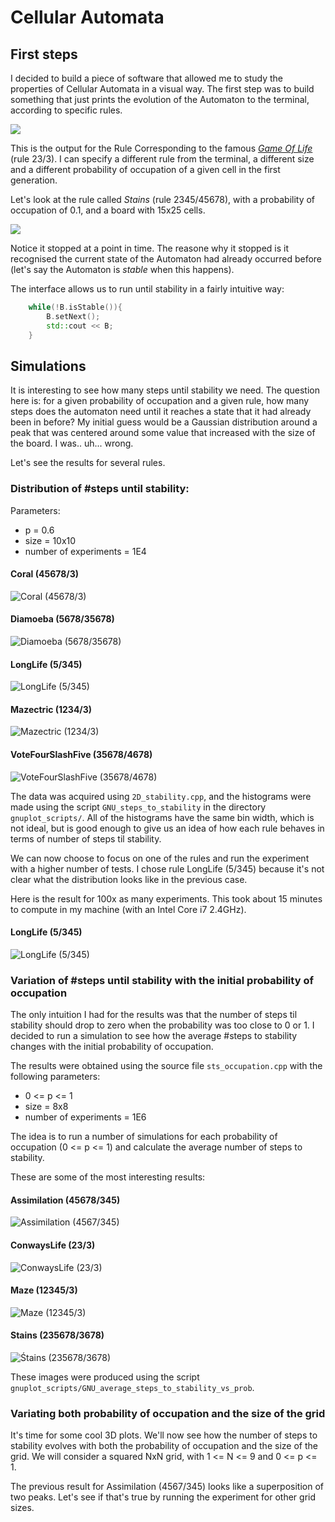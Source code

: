 # Cellular Automata

## First steps

I decided to build a piece of software that allowed me to study the properties of Cellular Automata in a visual way. The first step was to build something that just prints the evolution of the Automaton to the terminal, according to specific rules.

![](https://github.com/miguelrodriguesdossantos/CellularAutomata/blob/master/example_gifs/visual_demo.gif?raw=true)

This is the output for the Rule Corresponding to the famous [*Game Of Life*](https://en.wikipedia.org/wiki/Conway's_Game_of_Life) (rule 23/3). I can specify a different rule from the terminal, a different size and a different probability of occupation of a given cell in the first generation.

Let's look at the rule called *Stains* (rule 2345/45678), with a probability of occupation of 0.1, and a board with 15x25 cells.

![](https://github.com/miguelrodriguesdossantos/CellularAutomata/blob/master/example_gifs/visual_demo_stains.gif?raw=true)

Notice it stopped at a point in time. The reasone why it stopped is it recognised the current state of the Automaton had already occurred before (let's say the Automaton is *stable* when this happens). 

The interface allows us to run until stability in a fairly intuitive way:

```C++
	while(!B.isStable()){
		B.setNext();
		std::cout << B;
	}
```

## Simulations

It is interesting to see how many steps until stability we need. The question here is: for a given probability of occupation and a given rule, how many steps does the automaton need until it reaches a state that it had already been in before? My initial guess would be a Gaussian distribution around a peak that was centered around some value that increased with the size of the board. I was.. uh... wrong. 

Let's see the results for several rules.

### Distribution of \#steps until stability:

Parameters:
* p = 0.6
* size = 10x10
* number of experiments = 1E4

#### Coral (45678/3)
![Coral (45678/3)](https://github.com/miguelrodriguesdossantos/CellularAutomata/blob/master/2D_stability/graphs/Coral.png?raw=true)

#### Diamoeba (5678/35678)
![Diamoeba (5678/35678)](https://github.com/miguelrodriguesdossantos/CellularAutomata/blob/master/2D_stability/graphs/Diamoeba.png?raw=true)

#### LongLife (5/345)
![LongLife (5/345)](https://github.com/miguelrodriguesdossantos/CellularAutomata/blob/master/2D_stability/graphs/LongLife.png?raw=true)

#### Mazectric (1234/3)
![Mazectric (1234/3)](https://github.com/miguelrodriguesdossantos/CellularAutomata/blob/master/2D_stability/graphs/Mazectric.png?raw=true)

#### VoteFourSlashFive (35678/4678)
![VoteFourSlashFive (35678/4678)](https://github.com/miguelrodriguesdossantos/CellularAutomata/blob/master/2D_stability/graphs/VoteFourSlashFive.png?raw=true)

The data was acquired using `2D_stability.cpp`, and the histograms were made using the script `GNU_steps_to_stability` in the directory `gnuplot_scripts/`. All of the histograms have the same bin width, which is not ideal, but is good enough to give us an idea of how each rule behaves in terms of number of steps til stability. 

We can now choose to focus on one of the rules and run the experiment with a higher number of tests. I chose rule LongLife (5/345) because it's not clear what the distribution looks like in the previous case.

Here is the result for 100x as many experiments. This took about 15 minutes to compute in my machine (with an Intel Core i7 2.4GHz).

#### LongLife (5/345)
![LongLife (5/345)](https://github.com/miguelrodriguesdossantos/CellularAutomata/blob/master/2D_stability/graphs/LongLife_1E6.png?raw=true)

### Variation of \#steps until stability with the initial probability of occupation

The only intuition I had for the results was that the number of steps til stability should drop to zero when the probability was too close to 0 or 1. I decided to run a simulation to see how the average \#steps to stability changes with the initial probability of occupation.

The results were obtained using the source file `sts_occupation.cpp` with the following parameters:

* 0 <= p <= 1
* size = 8x8
* number of experiments = 1E6

The idea is to run a number of simulations for each probability of occupation (0 <= p <= 1) and calculate the average number of steps to stability.

These are some of the most interesting results: 

#### Assimilation (45678/345)
![Assimilation (4567/345)](https://github.com/miguelrodriguesdossantos/CellularAutomata/blob/master/sts_vs_occupation/graphs/Assimilation.png?raw=true)

#### ConwaysLife (23/3)
![ConwaysLife (23/3)](https://github.com/miguelrodriguesdossantos/CellularAutomata/blob/master/sts_vs_occupation/graphs/ConwaysLife.png?raw=true)

#### Maze (12345/3)
![Maze (12345/3)](https://github.com/miguelrodriguesdossantos/CellularAutomata/blob/master/sts_vs_occupation/graphs/Maze.png?raw=true)

#### Stains (235678/3678)
![Śtains (235678/3678)](https://github.com/miguelrodriguesdossantos/CellularAutomata/blob/master/sts_vs_occupation/graphs/Stains.png?raw=true)

These images were produced using the script `gnuplot_scripts/GNU_average_steps_to_stability_vs_prob`.

### Variating both probability of occupation and the size of the grid

It's time for some cool 3D plots. We'll now see how the number of steps to stability evolves with both the probability of occupation and the size of the grid. We will consider a squared NxN grid, with 1 <= N <= 9 and 0 <= p <= 1.

The previous result for Assimilation (4567/345) looks like a superposition of two peaks. Let's see if that's true by running the experiment for other grid sizes.

 